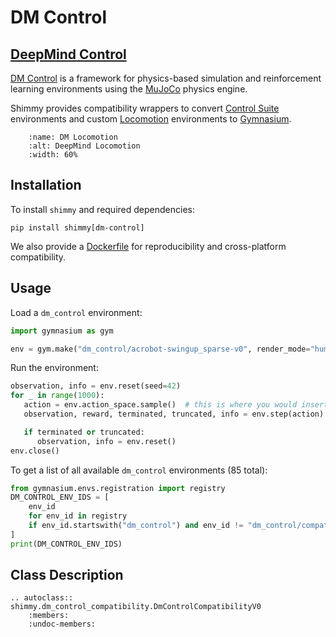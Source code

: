 # DM Control

## [DeepMind Control](https://github.com/deepmind/dm_control/)

[DM Control](https://github.com/deepmind/dm_control/) is a framework for physics-based simulation and reinforcement learning environments using the [MuJoCo](https://github.com/deepmind/mujoco#) physics engine. 

Shimmy provides compatibility wrappers to convert [Control Suite](https://github.com/deepmind/dm_control/blob/main/dm_control/suite/README.md) environments and custom [Locomotion](https://github.com/deepmind/dm_control/blob/main/dm_control/locomotion/README.md) environments to [Gymnasium](https://gymnasium.farama.org/).

```{figure} /_static/img/dm_locomotion.png
    :name: DM Locomotion
    :alt: DeepMind Locomotion
    :width: 60%
```

## Installation
To install `shimmy` and required dependencies:

```
pip install shimmy[dm-control]
```

We also provide a [Dockerfile](https://github.com/Farama-Foundation/Shimmy/blob/main/bin/dm_control.Dockerfile) for reproducibility and cross-platform compatibility. 


## Usage
Load a `dm_control` environment:
```python
import gymnasium as gym

env = gym.make("dm_control/acrobot-swingup_sparse-v0", render_mode="human")
```

Run the environment:
```python
observation, info = env.reset(seed=42)
for _ in range(1000):
   action = env.action_space.sample()  # this is where you would insert your policy
   observation, reward, terminated, truncated, info = env.step(action)

   if terminated or truncated:
      observation, info = env.reset()
env.close()
```

To get a list of all available `dm_control` environments (85 total):
```python
from gymnasium.envs.registration import registry
DM_CONTROL_ENV_IDS = [
    env_id
    for env_id in registry
    if env_id.startswith("dm_control") and env_id != "dm_control/compatibility-env-v0"
]
print(DM_CONTROL_ENV_IDS)
```

## Class Description



```{eval-rst}
.. autoclass:: shimmy.dm_control_compatibility.DmControlCompatibilityV0
    :members:
    :undoc-members:
```